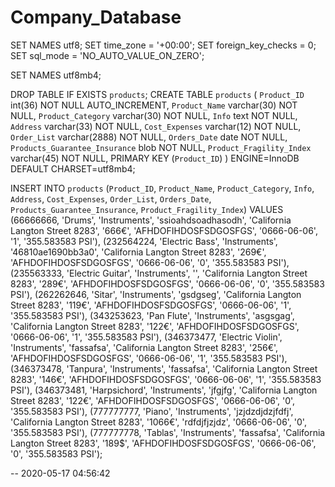 # Company_Database

SET NAMES utf8;
SET time_zone = '+00:00';
SET foreign_key_checks = 0;
SET sql_mode = 'NO_AUTO_VALUE_ON_ZERO';

SET NAMES utf8mb4;

DROP TABLE IF EXISTS `products`;
CREATE TABLE `products` (
  `Product_ID` int(36) NOT NULL AUTO_INCREMENT,
  `Product_Name` varchar(30) NOT NULL,
  `Product_Category` varchar(30) NOT NULL,
  `Info` text NOT NULL,
  `Address` varchar(33) NOT NULL,
  `Cost_Expenses` varchar(12) NOT NULL,
  `Order_List` varchar(2888) NOT NULL,
  `Orders_Date` date NOT NULL,
  `Products_Guarantee_Insurance` blob NOT NULL,
  `Product_Fragility_Index` varchar(45) NOT NULL,
  PRIMARY KEY (`Product_ID`)
) ENGINE=InnoDB DEFAULT CHARSET=utf8mb4;

INSERT INTO `products` (`Product_ID`, `Product_Name`, `Product_Category`, `Info`, `Address`, `Cost_Expenses`, `Order_List`, `Orders_Date`, `Products_Guarantee_Insurance`, `Product_Fragility_Index`) VALUES
(66666666,	'Drums',	'Instruments',	'ssioahdsoadhasodh',	'California Langton Street 8283',	'666€',	'AFHDOFIHDOSFSDGOSFGS',	'0666-06-06',	'1',	'355.583583 PSI'),
(232564224,	'Electric Bass',	'Instruments',	'46810ae1690bb3a0',	'California Langton Street 8283',	'269€',	'AFHDOFIHDOSFSDGOSFGS',	'0666-06-06',	'0',	'355.583583 PSI'),
(235563333,	'Electric Guitar',	'Instruments',	'',	'California Langton Street 8283',	'289€',	'AFHDOFIHDOSFSDGOSFGS',	'0666-06-06',	'0',	'355.583583 PSI'),
(262262646,	'Sitar',	'Instruments',	'gsdgseg',	'California Langton Street 8283',	'119€',	'AFHDOFIHDOSFSDGOSFGS',	'0666-06-06',	'1',	'355.583583 PSI'),
(343253623,	'Pan Flute',	'Instruments',	'asgsgag',	'California Langton Street 8283',	'122€',	'AFHDOFIHDOSFSDGOSFGS',	'0666-06-06',	'1',	'355.583583 PSI'),
(346373477,	'Electric Violin',	'Instruments',	'fassafsa',	'California Langton Street 8283',	'256€',	'AFHDOFIHDOSFSDGOSFGS',	'0666-06-06',	'1',	'355.583583 PSI'),
(346373478,	'Tanpura',	'Instruments',	'fassafsa',	'California Langton Street 8283',	'146€',	'AFHDOFIHDOSFSDGOSFGS',	'0666-06-06',	'1',	'355.583583 PSI'),
(346373481,	'Harpsichord',	'Instruments',	'jfgjfg',	'California Langton Street 8283',	'122€',	'AFHDOFIHDOSFSDGOSFGS',	'0666-06-06',	'0',	'355.583583 PSI'),
(777777777,	'Piano',	'Instruments',	'jzjdzdjdzjfdfj',	'California Langton Street 8283',	'1066€',	'rdfdjfjzjdz',	'0666-06-06',	'0',	'355.583583 PSI'),
(777777778,	'Tablas',	'Instruments',	'fassafsa',	'California Langton Street 8283',	'189$',	'AFHDOFIHDOSFSDGOSFGS',	'0666-06-06',	'0',	'355.583583 PSI');

-- 2020-05-17 04:56:42
